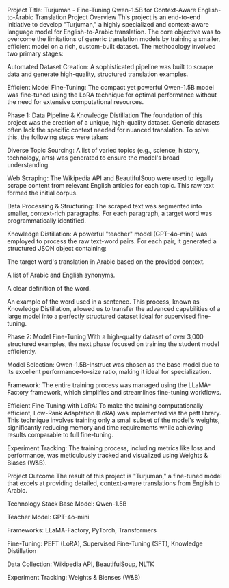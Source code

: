 Project Title: Turjuman - Fine-Tuning Qwen-1.5B for Context-Aware English-to-Arabic Translation
Project Overview
This project is an end-to-end initiative to develop "Turjuman," a highly specialized and context-aware language model for English-to-Arabic translation. The core objective was to overcome the limitations of generic translation models by training a smaller, efficient model on a rich, custom-built dataset. The methodology involved two primary stages:

Automated Dataset Creation: A sophisticated pipeline was built to scrape data and generate high-quality, structured translation examples.

Efficient Model Fine-Tuning: The compact yet powerful Qwen-1.5B model was fine-tuned using the LoRA technique for optimal performance without the need for extensive computational resources.

Phase 1: Data Pipeline & Knowledge Distillation
The foundation of this project was the creation of a unique, high-quality dataset. Generic datasets often lack the specific context needed for nuanced translation. To solve this, the following steps were taken:

Diverse Topic Sourcing: A list of varied topics (e.g., science, history, technology, arts) was generated to ensure the model's broad understanding.

Web Scraping: The Wikipedia API and BeautifulSoup were used to legally scrape content from relevant English articles for each topic. This raw text formed the initial corpus.

Data Processing & Structuring: The scraped text was segmented into smaller, context-rich paragraphs. For each paragraph, a target word was programmatically identified.

Knowledge Distillation: A powerful "teacher" model (GPT-4o-mini) was employed to process the raw text-word pairs. For each pair, it generated a structured JSON object containing:

The target word's translation in Arabic based on the provided context.

A list of Arabic and English synonyms.

A clear definition of the word.

An example of the word used in a sentence.
This process, known as Knowledge Distillation, allowed us to transfer the advanced capabilities of a large model into a perfectly structured dataset ideal for supervised fine-tuning.

Phase 2: Model Fine-Tuning
With a high-quality dataset of over 3,000 structured examples, the next phase focused on training the student model efficiently.

Model Selection: Qwen-1.5B-Instruct was chosen as the base model due to its excellent performance-to-size ratio, making it ideal for specialization.

Framework: The entire training process was managed using the LLaMA-Factory framework, which simplifies and streamlines fine-tuning workflows.

Efficient Fine-Tuning with LoRA: To make the training computationally efficient, Low-Rank Adaptation (LoRA) was implemented via the peft library. This technique involves training only a small subset of the model's weights, significantly reducing memory and time requirements while achieving results comparable to full fine-tuning.

Experiment Tracking: The training process, including metrics like loss and performance, was meticulously tracked and visualized using Weights & Biases (W&B).

Project Outcome
The result of this project is "Turjuman," a fine-tuned model that excels at providing detailed, context-aware translations from English to Arabic.

Technology Stack
Base Model: Qwen-1.5B

Teacher Model: GPT-4o-mini

Frameworks: LLaMA-Factory, PyTorch, Transformers

Fine-Tuning: PEFT (LoRA), Supervised Fine-Tuning (SFT), Knowledge Distillation

Data Collection: Wikipedia API, BeautifulSoup, NLTK

Experiment Tracking: Weights & Bienses (W&B)
